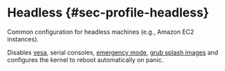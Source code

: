 # Headless {#sec-profile-headless}

Common configuration for headless machines (e.g., Amazon EC2 instances).

Disables [vesa](#opt-boot.vesa), serial consoles,
[emergency mode](#opt-systemd.enableEmergencyMode),
[grub splash images](#opt-boot.loader.grub.splashImage)
and configures the kernel to reboot automatically on panic.


